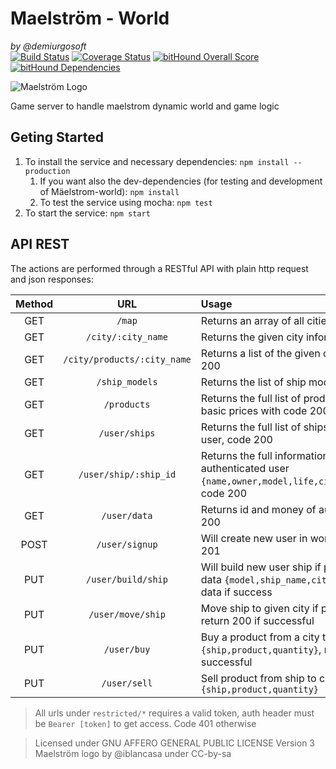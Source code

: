 Maelström - World
=================
_by @demiurgosoft_     
[![Build Status](https://travis-ci.org/demiurgosoft/maelstrom-world.svg?branch=master)](https://travis-ci.org/demiurgosoft/maelstrom-world)
[![Coverage Status](https://coveralls.io/repos/github/demiurgosoft/maelstrom-world/badge.svg?branch=master)](https://coveralls.io/github/demiurgosoft/maelstrom-world?branch=master)
[![bitHound Overall Score](https://www.bithound.io/github/demiurgosoft/maelstrom-world/badges/score.svg)](https://www.bithound.io/github/demiurgosoft/maelstrom-world)
[![bitHound Dependencies](https://www.bithound.io/github/demiurgosoft/maelstrom-world/badges/dependencies.svg)](https://www.bithound.io/github/demiurgosoft/maelstrom-world/master/dependencies/npm)


![Maelström Logo](https://raw.githubusercontent.com/demiurgosoft/maelstrom/master/logo/logo.jpg)

Game server to handle maelstrom dynamic world and game logic

## Geting Started
1. To install the service and necessary dependencies: `npm install --production`
	1. If you want also the dev-dependencies (for testing and development of Mäelstrom-world): `npm install`
	2. To test the service using mocha: `npm test`
2. To start the service: `npm start`

## API REST
The actions are performed through a RESTful API with plain http request and json responses:

|Method|URL         |Usage   |
|:----:|:----------:|:-------|
|GET   |`/map`|Returns an array of all cities, code 200 if success|
|GET   |`/city/:city_name`|Returns the given city information, code 200|
|GET   |`/city/products/:city_name`|Returns a list of the given city products with code 200|
|GET   |`/ship_models`|Returns the list of ship models, code 200|
|GET   |`/products`|Returns the full list of products on the game and basic prices with code 200|
|GET   |`/user/ships`|Returns the full list of ships of the authenticated user, code 200|
|GET   |`/user/ship/:ship_id`|Returns the full information of given ship of the authenticated user `{name,owner,model,life,city,status,cargo,slug}`, code 200|
|GET   |`/user/data`|Returns id and money of authenticated user, code 200|
|POST  |`/user/signup`|Will create new user in world if don't exists, code 201|
|PUT   |`/user/build/ship`|Will build new user ship if possible, with the given data `{model,ship_name,city}`, return 201 and ship data if success|
|PUT   |`/user/move/ship`|Move ship to given city if possible `{ship,city}`, return 200 if successful|
|PUT   |`/user/buy`|Buy a product from a city to a ship with data `{ship,product,quantity}`, returns 200 if successful|
|PUT   |`/user/sell`|Sell product from ship to city `{ship,product,quantity}`|

>All urls under `restricted/*` requires a valid token, auth header must be `Bearer [token]` to get access. Code 401 otherwise





> Licensed under GNU AFFERO GENERAL PUBLIC LICENSE Version 3
> Maelström logo by @iblancasa under CC-by-sa
